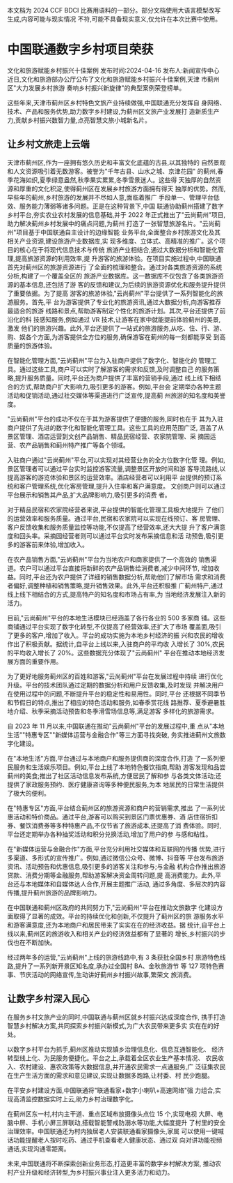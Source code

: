 本文档为 2024 CCF BDCI 比赛用语料的一部分。部分文档使用大语言模型改写生成,内容可能与现实情况 不符,可能不具备现实意义,仅允许在本次比赛中使用。 

# 中国联通数字乡村项目荣获

文化和旅游赋能乡村振兴十佳案例 发布时间:2024-04-16 发布人:新闻宣传中心 近日,文化和旅游部办公厅公布了文化和旅游赋能乡村振兴十佳案例,天津 市蓟州区"大力发展乡村旅游 奏响乡村振兴新旋律"的典型案例荣登榜单。

这些年来,天津市蓟州区乡村特色文旅产业持续做强,中国联通充分发挥自 身网络、技术、产品和服务优势,助力数字乡村建设,为蓟州区文旅产业发展打 造新质生产力,贡献乡村振兴数智力量,点亮智慧文旅小城新名片。 

## 让乡村文旅走上云端

天津市蓟州区,作为一座拥有悠久历史和丰富文化底蕴的古县,以其独特的 自然景观和人文资源吸引着无数游客。被誉为"千年古县、山水之城、京津花园" 的蓟州,春季花海如织,夏季绿意盎然,秋季果实累累,冬季雪景迷人。这些得 天独厚的自然资源和厚重的文化积淀,使得蓟州区在发展乡村旅游方面拥有得天 独厚的优势。然而,早些年的蓟州,乡村旅游的发展并不尽如人意,面临着推广 手段单一、管理平台低效、服务能力薄弱等诸多问题。正是在这种背景下,中国 联通协助蓟州搭建了数字乡村平台,夯实农业农村发展的信息基础,并于 2022 年正式推出了"云尚蓟州"项目,助力解决蓟州乡村发展中的痛点问题,为蓟州 打造了一张智慧旅游名片。"云尚蓟州"项目基于中国联通自主设计的边缘智能 业务平台,全面整合乡村旅游文化及其相关产业资源,建设旅游产业数据库,实 现多维度、立体式、高精准的推广。这个项目的核心在于将现代信息技术与传统 旅游产业相结合,通过大数据分析和智能化管理,提高旅游资源的利用效率,提 升游客的旅游体验。在项目实施过程中,中国联通首先对蓟州区的旅游资源进行 了全面的梳理和整合。通过对各类旅游资源的系统分析,构建了一个覆盖全区的 旅游产业数据库。这一数据库不仅包含了各类旅游资源的基本信息,还包括了游 客的反馈和建议,为后续的旅游资源优化和服务提升提供了重要依据。为了提高 游客的旅游体验,"云尚蓟州"平台提供了一系列智能化的旅游服务。首先,平 台为游客提供了专业化的旅游资讯,通过大数据分析,向游客推荐最适合的旅游 线路和景点,帮助游客制定个性化的旅游计划。其次,平台还提供了前沿化的科 技感知服务,例如通过 VR 技术,让游客在家中就能提前体验蓟州的美景,激发 他们的旅游兴趣。此外,平台还提供了一站式的旅游服务,从吃、住、行、游、 购、娱各个方面,为游客提供全方位的服务,确保游客在蓟州的每一刻都能享受 到高质量的旅游体验。

在智能化管理方面,"云尚蓟州"平台为入驻商户提供了数字化、智能化的 管理工具。通过这些工具,商户可以实时了解游客的需求和反馈,及时调整自己 的服务策略,提升服务质量。同时,平台还为商户提供了丰富的营销手段,通过 线上线下相结合的方式,帮助商户扩大影响力,吸引更多的游客。例如,平台会 定期举办各种主题活动和促销活动,通过社交媒体等渠道进行广泛宣传,提高蓟 州旅游的知名度和美誉度。

"云尚蓟州"平台的成功不仅在于其为游客提供了便捷的服务,同时也在于 其为入驻商户提供了先进的数字化和智能化管理工具。这些工具的应用范围广泛, 涵盖了从景区管理、酒店运营到文创产品销售、精品民宿经营、农家院管理、采 摘园运营、农产品销售和蓟州特产推广等各个领域。

入驻商户通过"云尚蓟州"平台,可以实现对其经营业务的全方位数字化管 理。例如,景区管理者可以通过平台实时监控游客流量,调整景区开放时间和游 客导流路线,以提高游客的游览体验和景区的运营效率。酒店经营者可以利用平 台提供的预订系统和客户管理系统,优化客房管理,提升入住率和客户满意度。 文创商户则可以通过平台展示和销售其产品,扩大品牌影响力,吸引更多的消费 者。

对于精品民宿和农家院经营者来说,平台提供的智能化管理工具极大地提升 了他们的运营效率和服务质量。通过平台,民宿和农家院可以实现在线预订、客 房管理、客户反馈收集和服务质量监控等功能,不仅提高了经营效率,还大大提 升了客户满意度和回头率。采摘园经营者则可以通过平台实时发布采摘信息和活 动预告,吸引更多的游客前来体验,增加收入。

在农产品销售方面,"云尚蓟州"平台为当地农户和商家提供了一个高效的 销售渠道。农户可以通过平台直接将新鲜的农产品销售给消费者,减少中间环节, 增加收益。同时,平台还为农户提供了详细的销售数据分析,帮助他们了解市场 需求和消费者偏好,调整种植和销售策略,提升销售效果。此外,平台还积极推 广蓟州特产,通过线上线下相结合的方式,提高特产的知名度和市场占有率,为 当地经济发展注入新的活力。

目前,"云尚蓟州"平台的本地生活模块已经涵盖了各行各业的 500 多家商 铺。这些商铺通过平台实现了数字化转型,不仅提高了经营效率,还扩大了市场 覆盖面,吸引了更多的客户,增加了收入。平台的成功实施为本地乡村经济的振 兴和农民的增收作出了积极贡献。据统计,自平台上线以来,入驻商户的平均收 入增长了 30%,农民的平均收入增长了 20%。这些数据充分体现了"云尚蓟州" 平台在推动本地经济发展方面的重要作用。

为了更好地服务蓟州区的百姓和游客,"云尚蓟州"平台在发展过程中持续 进行优化升级。平台的技术团队通过定期的数据分析和用户反馈收集,及时发现 并解决用户在使用过程中的问题,不断提升平台的稳定性和易用性。同时,平台 还根据不同季节和节假日的特点,推出了相应的特色活动和服务,如春季赏花线 路推荐、夏季避暑胜地介绍、秋季采摘活动预告和冬季滑雪场信息等,满足游客 多样化的旅游需求。

自 2023 年 11 月以来,中国联通在推动"云尚蓟州"平台的发展过程中,重 点从"本地生活""特惠专区""新媒体运营与金融合作"等三方面寻找突破, 务实推进蓟州文旅数字化建设。

在"本地生活"方面,平台通过与本地商户和服务提供商的深度合作,打造 了一系列便民服务和生活娱乐项目。例如,平台上线了本地特色餐饮指南,帮助 游客发现和品尝蓟州的美食;推出了社区活动信息发布系统,方便居民了解和参 与各类文体活动;还提供了家政服务预约、医疗健康咨询等多种便民服务,为本 地居民的日常生活提供了极大的便利。

在"特惠专区"方面,平台结合蓟州区的旅游资源和商户的营销需求,推出 了一系列优惠活动和特价商品。通过平台,游客可以购买到景区门票优惠券、酒 店住宿折扣券、餐饮消费券等多种特惠产品,不仅节省了旅游成本,还提高了消 费体验。同时,平台还定期举办各种抽奖活动和积分兑换活动,增加了用户的参 与感和粘性。

在"新媒体运营与金融合作"方面,平台充分利用社交媒体和互联网的传播 优势,进行多渠道、多形式的宣传推广。例如,通过微信公众号、微博、抖音等 平台发布旅游资讯、活动预告和优惠信息,吸引更多的游客关注和参与;与金融 机构合作推出旅游贷款、消费分期等金融服务,帮助游客解决资金周转问题,提 高消费能力。此外,平台还与本地媒体和自媒体达人合作,开展主题推广活动, 通过多角度、多层次的内容传播,提升蓟州旅游的品牌影响力。

在中国联通和蓟州区政府的共同努力下,"云尚蓟州"平台在推动文旅数字 化建设方面取得了显著的成效。平台的持续优化和创新,不仅提升了蓟州区的旅 游服务水平和游客满意度,还为本地商户和居民带来了实实在在的经济收益。据 统计,自平台上线以来,蓟州区的旅游收入和相关产业的经济效益都有了显著的 增长,乡村振兴的步伐也在不断加快。

经过两年多的运营,"云尚蓟州"上线的旅游线路中,有 3 条获批全国乡村 旅游特色线路,提升了一系列新开景区知名度,承办过全国村 BA、金秋旅游节 等 127 项特色赛事、节庆活动的网络宣传,生动讲好蓟州乡村振兴故事,繁荣文 旅消费。

## 让数字乡村深入民心

在服务乡村文旅产业的同时,中国联通与蓟州区就乡村振兴达成深度合作, 携手打造智慧乡村解决方案,共同探索乡村振兴新模式,为广大农民带来更多实 实在在的好处。

以数字乡村平台为抓手,蓟州区推动实现镇乡治理信息化、信息互通智能化、
经济转型线上化、为民服务便捷化。平台之上,承载着全区农业生产基本情况、 农民收入、农村建设、惠农政策等大数据信息,并开通农民需求一点通服务,广 泛征集农民在生产生活方面的需求和意见建议,实现让数据多跑路,让村委、村 民少跑腿。

在平安乡村建设方面,中国联通将"联通看家+数字小喇叭+高速网络"强 力组合,实现高清监控数据实时上云,助力乡村治理数字化。

在蓟州区东一村,村内主干道、重点区域布放摄像头点位 15 个,实现电视 大屏、电脑中屏、手机小屏三屏联动,搭载智能警戒防溺水等功能,大幅度提升 了村里的安全治理效率。中国联通还为村内独居老人安装联通看家摄像头,家属 可以使用一键喊话功能提醒老人按时吃药、通过手机查看老人健康状态、通过双 向对讲功能视频通话,实现沟通零距离。

未来,中国联通将不断探索创新业务形态,打造更丰富的数字乡村解决方案, 推动农村产业升级和经济转型,为乡村振兴事业注入更多活力和动力。